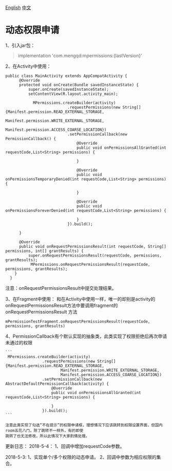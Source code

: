 [English](https://github.com/781238222/fastandroid/blob/master/mperimission/README_en.md)
[中文](https://github.com/781238222/fastandroid/blob/master/mperimission/README.md)
# 动态权限申请

1、引入jar包：
    
> implementation 'com.mengqd:mpermissions:{lastVersion}'

2、在Activity中使用：
  ```
  public class MainActivity extends AppCompatActivity {
  	    @Override
  	    protected void onCreate(Bundle savedInstanceState) {
  	        super.onCreate(savedInstanceState);
  	        setContentView(R.layout.activity_main);
  	        
  	          MPermissions.createBuilder(activity)
                             .requestPermissions(new String[]{Manifest.permission.READ_EXTERNAL_STORAGE,
                                     Manifest.permission.WRITE_EXTERNAL_STORAGE,
                                     Manifest.permission.ACCESS_COARSE_LOCATION})
                             .setPermissionCallback(new PermissionCallback() {
                                 @Override
                                 public void onPermissionsAllGranted(int requestCode,List<String> permissions) {
                                     
                                 }
             
                                 @Override
                                 public void onPermissionsTemporaryDenied(int requestCode,List<String> permissions) {
             
                                 }
             
                                 @Override
                                 public void onPermissionsForeverDenied(int requestCode,List<String> permissions) {
             
                                 }
                             }).build();
                            
  	    }
  	
  	    @Override
  	    public void onRequestPermissionsResult(int requestCode, String[] permissions, int[] grantResults) {
  	        super.onRequestPermissionsResult(requestCode, permissions, grantResults);
  	         MPermissions.onRequestPermissionsResult(requestCode, permissions, grantResults);
  	  }
  	}
  ```
  注意：onRequestPermissionsResult中提交处理结果。
  
  3、在Fragment中使用：
  和在Activity中使用一样，唯一的却别是activity的onRequestPermissionsResult方法中要调用fragment的onRequestPermissionsResult
  方法
  ```
  mPermissionTestFragment.onRequestPermissionsResult(requestCode, permissions, grantResults)
  ```
  
  4、PermissionCallback有个默认实现的抽象类，此类实现了权限拒绝后再次申请未通过的权限
   
    ```
     MPermissions.createBuilder(activity)
                    .requestPermissions(new String[]{Manifest.permission.READ_EXTERNAL_STORAGE,
                            Manifest.permission.WRITE_EXTERNAL_STORAGE,
                            Manifest.permission.ACCESS_COARSE_LOCATION})
                    .setPermissionCallback(new AbstractDefaultPermissionCallback(activity) {
                        @Override
                        public void onPermissionsAllGranted(int requestCode,List<String> permissions) {
                            
                        }
                    }).build();
    ```
    
    注意此类实现了勾选“不在提示”的权限申请框，理想情况下应该跳转到权限设置界面，但国内room五花八门，除了跳转不一样外，有的即使
    跳转了也无法修改，所以此情况下大家酌情处理。

更新日志：
2018-5-4：
 1、回调中增加requestCode参数。
 
2018-5-3:
 1、实现单个/多个权限的动态申请。
 2、回调中参数为相应权限的集合。